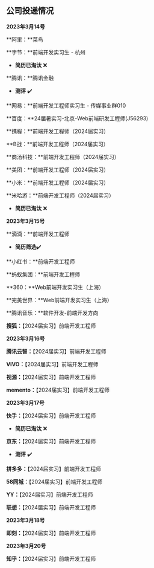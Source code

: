 ## 公司投递情况

**2023年3月14号**

**阿里：**菜鸟

**字节：**前端开发实习生 - 杭州

* **简历已淘汰** ❌

**腾讯：**腾讯金融

* **测评** ✔️

**网易：**前端开发工程师实习生 - 传媒事业群010

**百度：**24届暑实习-北京-Web前端研发工程师(J56293)

**携程：**前端开发工程师（2024届实习）

**B战：**前端开发工程师（2024届实习）

**商汤科技：**前端开发工程师（2024届实习）

**美团：**前端开发工程师（2024届实习）

**小米：**前端开发工程师（2024届实习）

**米哈游：**前端开发工程师（2024届实习） 

* **简历已淘汰** ❌

**2023年3月15号**	

**滴滴：**前端开发工程师

* **简历筛选**✔️

**小红书：**前端开发工程师

**蚂蚁集团：**前端开发工程师

**360：**Web前端开发实习生（上海）

**完美世界：**Web前端开发实习生（上海）

**腾讯音乐：**软件开发-前端开发方向

**搜狐：**【2024届实习】前端开发工程师



**2023年3月16号**

**腾讯云智：**【2024届实习】前端开发工程师

**VIVO：**【2024届实习】前端开发工程师

**视源：**【2024届实习】前端开发工程师

**memento：**【2024届实习】前端开发工程师



**2023年3月17号**

**快手：**【2024届实习】前端开发工程师

* **简历已淘汰** ❌

**京东：**【2024届实习】前端开发工程师

* **测评** ✔️

**拼多多：**【2024届实习】前端开发工程师

**58同城：**【2024届实习】前端开发工程师

**YY：**【2024届实习】前端开发工程师

**联想：**【2024届实习】前端开发工程师



**2023年3月18号**

**即刻：**【2024届实习】前端开发工程师



**2023年3月20号**

**知乎：**【2024届实习】前端开发工程师